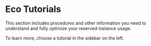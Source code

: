 # Eco Tutorials

This section includes procedures and other information you need to understand and fully optimize your reserved instance usage.

To learn more, choose a tutorial in the sidebar on the left.

